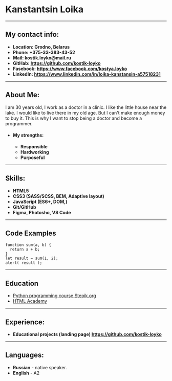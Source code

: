 # Kanstantsin Loika
---
## My contact info:
* __Location: Grodno, Belarus__
* __Phone: +375-33-383-43-52__
* __Mail: kostik.loyko@mail.ru__
* __GitHab: https://github.com/kostik-loyko__
* __Fasebook: https://www.facebook.com/kostya.loyko__
* __LinkedIn: https://www.linkedin.com/in/loika-kanstansin-a57518231__
---
## About Me:
I am 30 years old, I work as a doctor in a clinic. I like the little house near the lake. I would like to live there in my old age. But I can't make enough money to buy it. This is why I want to stop being a doctor and become a programmer.
* #### My strengths:
   * __Responsible__
   * __Hardworking__
   * __Purposeful__
---
## Skills:
* __HTML5__
* __CSS3 (SASS/SCSS, BEM, Adaptive layout)__
* __JavaScript (ES6+, DOM,)__
* __Git/GitHub__
* __Figma, Photosho, VS Code__
---
## Code Examples
```
function sum(a, b) {
  return a + b;
}
let result = sum(1, 2);
alert( result );
```
---
## Education
* [Python programming course Stepik.org](https://stepik.org/cert/931800)
* [HTML Academy](https://htmlacademy.ru/)
---
## Experience:
* __Educational projects (landing page) https://github.com/kostik-loyko__
---
## Languages:
* __Russian__ - native speaker.
* __English__ - A2